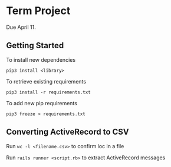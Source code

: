 # Term Project
Due April 11.

## Getting Started
To install new dependencies
```
pip3 install <library>
```

To retrieve existing requirements
```
pip3 install -r requirements.txt
```

To add new pip requirements
```
pip3 freeze > requirements.txt
```

## Converting ActiveRecord to CSV

Run `wc -l <filename.csv>` to confirm loc in a file

Run `rails runner <script.rb>` to extract ActiveRecord messages

